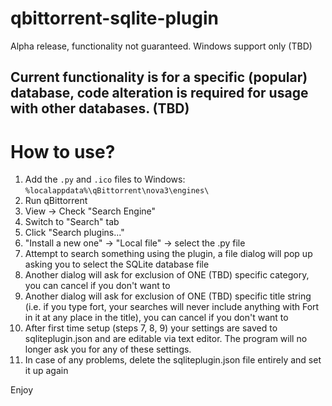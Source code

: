 # qbittorrent-sqlite-plugin

Alpha release, functionality not guaranteed.
Windows support only (TBD)

Current functionality is for a specific (popular) database, code alteration is required for usage with other databases. (TBD)
-----
# How to use?
1. Add the ```.py``` and ```.ico``` files to  Windows: ```%localappdata%\qBittorrent\nova3\engines\```
2. Run qBittorrent
3. View -> Check "Search Engine"
4. Switch to "Search" tab
5. Click "Search plugins..."
6. "Install a new one" -> "Local file" -> select the .py file
7. Attempt to search something using the plugin, a file dialog will pop up asking you to select the SQLite database file
8. Another dialog will ask for exclusion of ONE (TBD) specific category, you can cancel if you don't want to
9. Another dialog will ask for exclusion of ONE (TBD) specific title string (i.e. if you type fort, your searches will never include anything with Fort in it at any place in the title), you can cancel if you don't want to
10. After first time setup (steps 7, 8, 9) your settings are saved to sqliteplugin.json and are editable via text editor. The program will no longer ask you for any of these settings.
11. In case of any problems, delete the sqliteplugin.json file entirely and set it up again

Enjoy
